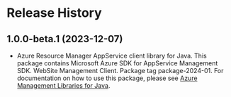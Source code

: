 # Release History

## 1.0.0-beta.1 (2023-12-07)

- Azure Resource Manager AppService client library for Java. This package contains Microsoft Azure SDK for AppService Management SDK. WebSite Management Client. Package tag package-2024-01. For documentation on how to use this package, please see [Azure Management Libraries for Java](https://aka.ms/azsdk/java/mgmt).
